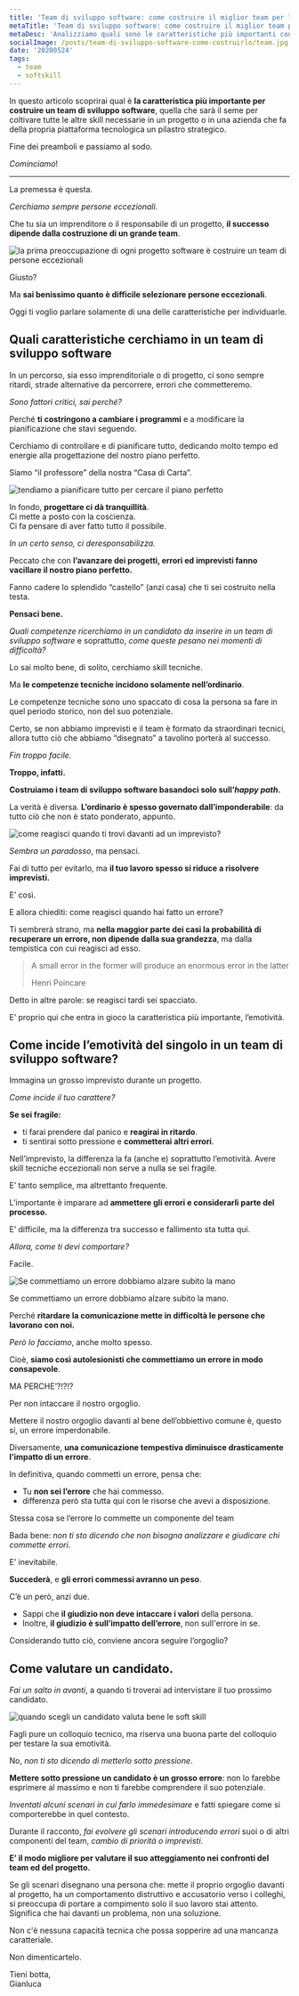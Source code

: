 ```yaml
---
title: 'Team di sviluppo software: come costruire il miglior team per la tua azienda o il tuo progetto'
metaTitle: 'Team di sviluppo software: come costruire il miglior team per la tua azienda o il tuo progetto'
metaDesc: 'Analizziamo quali sono le caratteristiche più importanti con cui valutare un nuovo candidato per il tuo team di sviluppo software e quali errori non devi commettere per costruire il tuo team.'
socialImage: /posts/team-di-sviluppo-software-come-costruirlo/team.jpg
date: '20200524'
tags:
  - team
  - softskill
---
```


In questo articolo scoprirai qual è **la caratteristica più importante per costruire un team di sviluppo software**, quella che sarà il seme per coltivare tutte le altre skill necessarie in un progetto o in una azienda che fa della propria piattaforma tecnologica un pilastro strategico.

Fine dei preamboli e passiamo al sodo.

_Cominciamo_!

---

La premessa è questa.

_Cerchiamo sempre persone eccezionali._

Che tu sia un imprenditore o il responsabile di un progetto, **il successo dipende dalla costruzione di un grande team**.

![la prima preoccupazione di ogni progetto software è costruire un team di persone eccezionali](/posts/team-di-sviluppo-software-come-costruirlo/herocoder.jpg)

Giusto?

Ma **sai benissimo quanto è difficile selezionare persone eccezionali**.

Oggi ti voglio parlare solamente di una delle caratteristiche per individuarle.

## Quali caratteristiche cerchiamo in un team di sviluppo software

In un percorso, sia esso imprenditoriale o di progetto, ci sono sempre ritardi, strade alternative da percorrere, errori che commetteremo.

_Sono fattori critici, sai perché?_

Perché **ti costringono a cambiare i programmi** e a modificare la pianificazione che stavi seguendo.

Cerchiamo di controllare e di pianificare tutto, dedicando molto tempo ed energie alla progettazione del nostro piano perfetto.

Siamo “il professore” della nostra “Casa di Carta”.

![tendiamo a pianificare tutto per cercare il piano perfetto](/posts/team-di-sviluppo-software-come-costruirlo/la-casa-di-carta.jpg)

In fondo, **progettare ci dà tranquillità**.  
Ci mette a posto con la coscienza.  
Ci fa pensare di aver fatto tutto il possibile.

_In un certo senso, ci deresponsabilizza._

Peccato che con **l’avanzare dei progetti, errori ed imprevisti fanno vacillare il nostro piano perfetto.**

Fanno cadere lo splendido “castello” (anzi casa) che ti sei costruito nella testa.

**Pensaci bene.**

_Quali competenze ricerchiamo in un candidato da inserire in un team di sviluppo software_ e soprattutto, _come queste pesano nei momenti di difficoltà?_

Lo sai molto bene, di solito, cerchiamo skill tecniche.

Ma **le competenze tecniche incidono solamente nell’ordinario**.

Le competenze tecniche sono uno spaccato di cosa la persona sa fare in quel periodo storico, non del suo potenziale.

Certo, se non abbiamo imprevisti e il team è formato da straordinari tecnici, allora tutto ciò che abbiamo “disegnato” a tavolino porterà al successo.

_Fin troppo facile._

**Troppo, infatti.**

**Costruiamo i team di sviluppo software basandoci solo sull’_happy path_.**

La verità è diversa. **L’ordinario è spesso governato dall’imponderabile**: da tutto ciò che non è stato ponderato, appunto.

![come reagisci quando ti trovi davanti ad un imprevisto?](/posts/team-di-sviluppo-software-come-costruirlo/imprevisto-2.jpg)

_Sembra un paradosso_, ma pensaci.

Fai di tutto per evitarlo, ma **il tuo lavoro spesso si riduce a risolvere imprevisti.**

E’ così.

E allora chiediti: come reagisci quando hai fatto un errore?

Ti sembrerà strano, ma **nella maggior parte dei casi la probabilità di recuperare un errore, non dipende dalla sua grandezza**, ma dalla tempistica con cui reagisci ad esso.

> A small error in the former will produce an enormous error in the latter
>
> Henri Poincare

Detto in altre parole: se reagisci tardi sei spacciato.

E’ proprio qui che entra in gioco la caratteristica più importante, l’emotività.

## Come incide l’emotività del singolo in un team di sviluppo software?

Immagina un grosso imprevisto durante un progetto.

_Come incide il tuo carattere?_

**Se sei fragile:**

- ti farai prendere dal panico e **reagirai in ritardo**.
- ti sentirai sotto pressione e **commetterai altri errori**.

Nell’imprevisto, la differenza la fa (anche e) soprattutto l’emotività. Avere skill tecniche eccezionali non serve a nulla se sei fragile.

E’ tanto semplice, ma altrettanto frequente.

L’importante è imparare ad **ammettere gli errori e considerarli parte del processo.**

E’ difficile, ma la differenza tra successo e fallimento sta tutta qui.

_Allora, come ti devi comportare?_

Facile.

![Se commettiamo un errore dobbiamo alzare subito la mano](/posts/team-di-sviluppo-software-come-costruirlo/avatar-raise-hand.png)

Se commettiamo un errore dobbiamo alzare subito la mano.

Perché **ritardare la comunicazione mette in difficoltà le persone che lavorano con noi.**

_Però lo facciamo_, anche molto spesso.

Cioè, **siamo così autolesionisti che commettiamo un errore in modo consapevole**.

MA PERCHE’?!?!?

Per non intaccare il nostro orgoglio.

Mettere il nostro orgoglio davanti al bene dell’obbiettivo comune è, questo si, un errore imperdonabile.

Diversamente, **una comunicazione tempestiva diminuisce drasticamente l’impatto di un errore**.

In definitiva, quando commetti un errore, pensa che:

- Tu **non sei l’errore** che hai commesso.
- differenza però sta tutta qui con le risorse che avevi a disposizione.

Stessa cosa se l’errore lo commette un componente del team

Bada bene: _non ti sto dicendo che non bisogna analizzare e giudicare chi commette errori_.

E’ inevitabile.

**Succederà**, e **gli errori commessi avranno un peso**.

C’è un però, anzi due.

- Sappi che **il giudizio non deve intaccare i valori** della persona.
- Inoltre, **il giudizio è sull’impatto dell’errore**, non sull'errore in se.

Considerando tutto ciò, conviene ancora seguire l’orgoglio?

## Come valutare un candidato.

_Fai un salto in avanti_, a quando ti troverai ad intervistare il tuo prossimo candidato.

![quando scegli un candidato valuta bene le soft skill](/posts/team-di-sviluppo-software-come-costruirlo/interview.jpg)

Fagli pure un colloquio tecnico, ma riserva una buona parte del colloquio per testare la sua emotività.

No, _non ti sto dicendo di metterlo sotto pressione_.

**Mettere sotto pressione un candidato è un grosso errore**: non lo farebbe esprimere al massimo e non ti farebbe comprendere il suo potenziale.

_Inventati alcuni scenari in cui farlo immedesimare_ e fatti spiegare come si comporterebbe in quel contesto.

Durante il racconto, _fai evolvere gli scenari_ _introducendo errori_ suoi o di altri componenti del team, _cambio di priorità o imprevisti_.

**E’ il modo migliore per valutare il suo atteggiamento nei confronti del team ed del progetto.**

Se gli scenari disegnano una persona che: mette il proprio orgoglio davanti al progetto, ha un comportamento distruttivo e accusatorio verso i colleghi, si preoccupa di portare a compimento solo il suo lavoro stai attento. Significa che hai davanti un problema, non una soluzione.

Non c'è nessuna capacità tecnica che possa sopperire ad una mancanza caratteriale.

Non dimenticartelo.

Tieni botta,  
Gianluca
